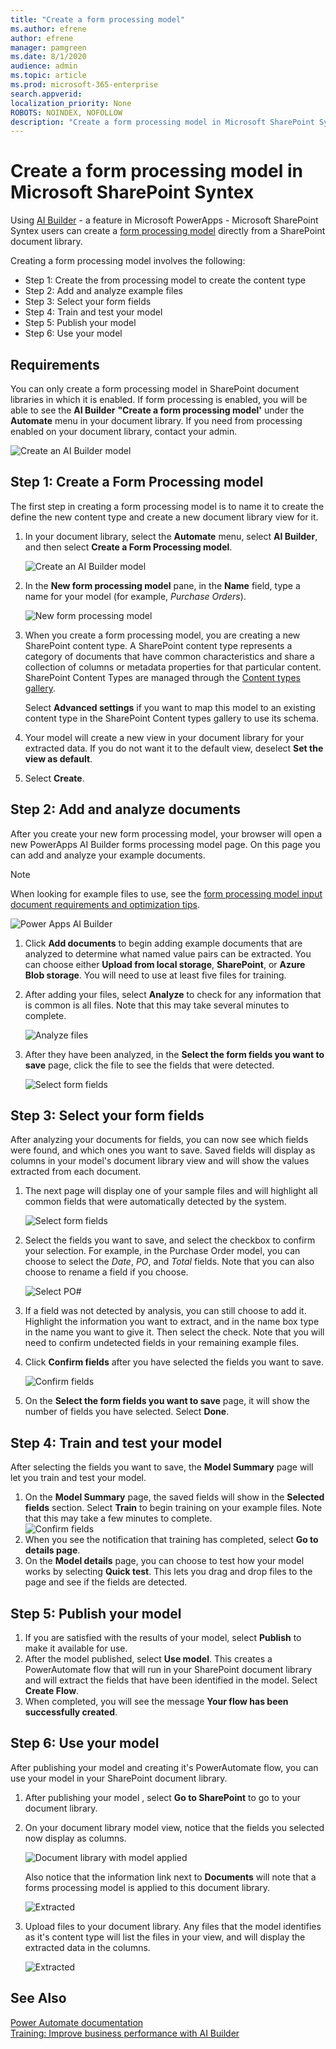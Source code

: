 ```yaml
---
title: "Create a form processing model"
ms.author: efrene
author: efrene
manager: pamgreen
ms.date: 8/1/2020
audience: admin
ms.topic: article
ms.prod: microsoft-365-enterprise
search.appverid: 
localization_priority: None
ROBOTS: NOINDEX, NOFOLLOW
description: "Create a form processing model in Microsoft SharePoint Syntex."
---
```


# Create a form processing model in Microsoft SharePoint Syntex

Using [AI Builder](https://docs.microsoft.com/ai-builder/overview) - a feature in Microsoft PowerApps - Microsoft SharePoint Syntex users can create a [form processing model](form-processing-overview.md) directly from a SharePoint document library. 

Creating a form processing model involves the following:
 - Step 1: Create the from processing model to create the content type
 - Step 2: Add and analyze example files
 - Step 3: Select your form fields
 - Step 4: Train and test your model
 - Step 5: Publish your model
 - Step 6: Use your model


## Requirements

You can only create a form processing model in SharePoint document libraries in which it is enabled. If form processing is enabled, you will be able to see the **AI Builder** **"Create a form processing model'** under the **Automate** menu in your document library.  If you need from processing enabled on your document library, contact your admin.

 ![Create an AI Builder model](../media/content-understanding/create-ai-builder-model.png)</br>


## Step 1: Create a Form Processing model

The first step in creating a form processing model is to name it to create the define the new content type and create a new document library view for it.

1. In your document library, select the **Automate** menu, select **AI Builder**, and then select **Create a Form Processing model**.

    ![Create an AI Builder model](../media/content-understanding/create-ai-builder-model.png)</br>
2. In the **New form processing model** pane, in the  **Name** field, type a name for your model (for example, *Purchase Orders*).

    ![New form processing model](../media/content-understanding/new-form-model.png)</br> 

3. When you create a form processing model, you are creating a new SharePoint content type. A SharePoint content type represents a category of documents that have common characteristics and share a collection of columns or metadata properties for that particular content. SharePoint Content Types are managed through the [Content types gallery]().

    Select **Advanced settings** if you want to map this model to an existing content type in the SharePoint Content types gallery to use its schema. 

4. Your model will create a new view in your document library for your extracted data. If you do not want it to the default view, deselect **Set the view as default**.
5. Select **Create**.


## Step 2: Add and analyze documents

After you create your new form processing model, your browser will open a new PowerApps AI Builder forms processing model page. On this page you can add and analyze your example documents. </br>

> [!Note]
> When looking for example files to use, see the [form processing model input document requirements and optimization tips](https://docs.microsoft.com/ai-builder/form-processing-model-requirements). 

   ![Power Apps AI Builder](../media/content-understanding/powerapps.png)</br> 
 

1. Click **Add documents** to begin adding example documents that are analyzed to determine what named value pairs can be extracted. You can choose either **Upload from local storage**, **SharePoint**, or **Azure Blob storage**. You will need to use at least five files for training.
2. After adding your files, select **Analyze** to check for any information that is common is all files. Note that this may take several minutes to complete.</br> 
 
    ![Analyze files](../media/content-understanding/analyze.png)</br> 

3. After they have been analyzed, in the **Select the form fields you want to save** page, click the file to see the fields that were detected.</br>

    ![Select form fields](../media/content-understanding/select-form-fields.png)</br> 

## Step 3: Select your form fields

After analyzing your documents for fields, you can now see which fields were found, and which ones you want to save. Saved fields will display as columns in your model's document library view and will show the values extracted from each document.

1. The next page will display one of your sample files and will highlight all common fields that were automatically detected by the system. </br>

    ![Select form fields](../media/content-understanding/select-fields-page.png)</br> 

2. Select the fields you want to save, and select the checkbox to confirm your selection. For example, in the Purchase Order model, you can choose to select the *Date*, *PO*, and *Total* fields.  Note that you can also choose to rename a field if you choose. </br>

    ![Select PO#](../media/content-understanding/po.png)</br> 

3. If a field was not detected by analysis, you can still choose to add it. Highlight the information you want to extract, and in the name box type in the name you want to give it. Then select the check. Note that you will need to confirm undetected fields in your remaining example files.
4. Click **Confirm fields** after you have selected the fields you want to save. </br>
 
    ![Confirm fields](../media/content-understanding/confirm-fields.png)</br> 
 
5. On the **Select the form fields you want to save** page, it will show the number of fields you have selected. Select **Done**.

## Step 4: Train and test your model

After selecting the fields you want to save, the **Model Summary** page will let you train and test your model.

1. On the **Model Summary** page, the saved fields will show in the **Selected fields** section. Select **Train** to begin training on your example files. Note that this may take a few minutes to complete.</br>
    ![Confirm fields](../media/content-understanding/select-fields-train.png)</br> 
2. When you see the notification that training has completed, select **Go to details page**. 
3. On the **Model details** page, you can choose to test how your model works by selecting **Quick test**. This lets you drag and drop files to the page and see if the fields are detected.

## Step 5: Publish your model



1. If you are satisfied with the results of your model, select **Publish** to make it available for use.
2. After the model published, select **Use model**. This creates a PowerAutomate flow that will run in your SharePoint document library and will extract the fields that have been identified in the model. Select **Create Flow**.  
3. When completed, you will see the message **Your flow has been successfully created**.
 
 
## Step 6: Use your model

After publishing your model and creating it's PowerAutomate flow, you can use your model in your SharePoint document library.

1. After publishing your model , select **Go to SharePoint** to go to your document library.
2. On your document library model view, notice that the fields you selected now display as columns.</br>

    ![Document library with model applied](../media/content-understanding/doc-lib-view.png)</br> 

    Also notice that the information link next to **Documents** will note that a forms processing model is applied to this document library.

    ![Extracted](../media/content-understanding/info-button.png)</br>  

3. Upload files to your document library. Any files that the model identifies as it's content type will list the files in your view, and will display the extracted data in the columns.</br>

    ![Extracted](../media/content-understanding/doc-lib-done.png)</br>  



## See Also
  
[Power Automate documentation](https://docs.microsoft.com/power-automate/)</br>
[Training: Improve business performance with AI Builder](https://docs.microsoft.com/learn/paths/improve-business-performance-ai-builder/?source=learn)</br>




